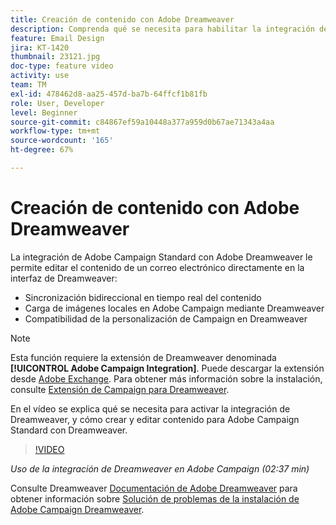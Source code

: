```yaml
---
title: Creación de contenido con Adobe Dreamweaver
description: Comprenda qué se necesita para habilitar la integración de Dreamweaver y cómo crear y editar contenido para Adobe Campaign Standard con Dreamweaver.
feature: Email Design
jira: KT-1420
thumbnail: 23121.jpg
doc-type: feature video
activity: use
team: TM
exl-id: 478462d8-aa25-457d-ba7b-64ffcf1b81fb
role: User, Developer
level: Beginner
source-git-commit: c84867ef59a10448a377a959d0b67ae71343a4aa
workflow-type: tm+mt
source-wordcount: '165'
ht-degree: 67%

---
```


# Creación de contenido con Adobe Dreamweaver

La integración de Adobe Campaign Standard con Adobe Dreamweaver le permite editar el contenido de un correo electrónico directamente en la interfaz de Dreamweaver:

* Sincronización bidireccional en tiempo real del contenido
* Carga de imágenes locales en Adobe Campaign mediante Dreamweaver
* Compatibilidad de la personalización de Campaign en Dreamweaver

>[!NOTE]
>
>Esta función requiere la extensión de Dreamweaver denominada **[!UICONTROL Adobe Campaign Integration]**. Puede descargar la extensión desde [Adobe Exchange](https://exchange.adobe.com/creativecloud.html#search). Para obtener más información sobre la instalación, consulte [Extensión de Campaign para Dreamweaver](https://helpx.adobe.com/es/dreamweaver/using/working-with-dreamweaver-and-campaign.html).

En el vídeo se explica qué se necesita para activar la integración de Dreamweaver, y cómo crear y editar contenido para Adobe Campaign Standard con Dreamweaver.

>[!VIDEO](https://video.tv.adobe.com/v/23121?quality=12&learn=on)

*Uso de la integración de Dreamweaver en Adobe Campaign (02:37 min)*

Consulte Dreamweaver [Documentación de Adobe Dreamweaver](https://helpx.adobe.com/es/dreamweaver/using/working-with-dreamweaver-and-campaign.html) para obtener información sobre [Solución de problemas de la instalación de Adobe Campaign Dreamweaver](https://helpx.adobe.com/es/dreamweaver/kb/dreamweaver-campaign-integration-issue.html).
